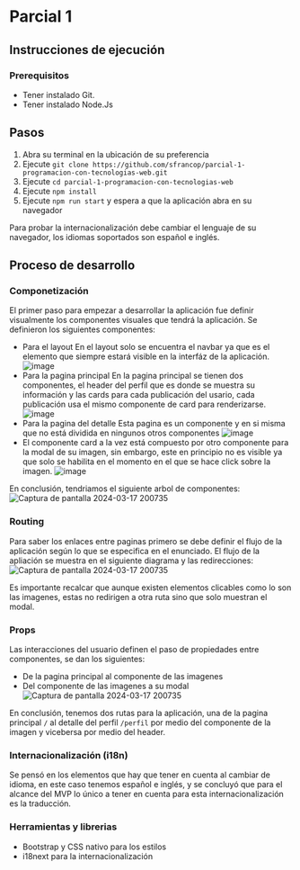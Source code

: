 # Parcial 1

## Instrucciones de ejecución

### Prerequisitos

- Tener instalado Git.
- Tener instalado Node.Js

## Pasos

1. Abra su terminal en la ubicación de su preferencia
2. Ejecute `git clone https://github.com/sfrancop/parcial-1-programacion-con-tecnologias-web.git`
3. Ejecute `cd parcial-1-programacion-con-tecnologias-web`
4. Ejecute `npm install`
5. Ejecute `npm run start` y espera a que la aplicación abra en su navegador

Para probar la internacionalización debe cambiar el lenguaje de su navegador, los idiomas soportados son español e inglés.

## Proceso de desarrollo

### Componetización

El primer paso para empezar a desarrollar la aplicación fue definir visualmente los componentes visuales que tendrá la aplicación. Se definieron los siguientes componentes:
   - Para el layout
     En el layout solo se encuentra el navbar ya que es el elemento que siempre estará visible en la interfáz de la aplicación.
     ![image](https://github.com/sfrancop/parcial-1-programacion-con-tecnologias-web/assets/88736607/70ad0d65-f134-4f9a-9e52-c205cb29d664)
   - Para la pagina principal
     En la pagina principal se tienen dos componentes, el header del perfil que es donde se muestra su información y las cards para cada publicación del usario, cada publicación usa el mismo componente de card para renderizarse.
     ![image](https://github.com/sfrancop/parcial-1-programacion-con-tecnologias-web/assets/88736607/7f904d33-51c8-4fd3-ac25-7701998bc743)
   - Para la pagina del detalle
     Esta pagina es un componente y en si misma que no está dividida en ningunos otros componentes
     ![image](https://github.com/sfrancop/parcial-1-programacion-con-tecnologias-web/assets/88736607/706f2cf7-091a-4044-889e-4c1c4d6cc09e)
   - El componente card a la vez está compuesto por otro componente para la modal de su imagen, sin embargo, este en principio no es visible ya que solo se habilita en el momento en el que se hace click sobre la imagen.
     ![image](https://github.com/sfrancop/parcial-1-programacion-con-tecnologias-web/assets/88736607/889760db-3a9b-4b3f-b55b-d5a48bbbc119)

En conclusión, tendriamos el siguiente arbol de componentes:
![Captura de pantalla 2024-03-17 200735](https://github.com/sfrancop/parcial-1-programacion-con-tecnologias-web/assets/88736607/d80674a6-3b46-45e3-9405-1ef92c46214b)

### Routing

Para saber los enlaces entre paginas primero se debe definir el flujo de la aplicación según lo que se especifica en el enunciado. El flujo de la apliación se muestra en el siguiente diagrama y las redirecciones:
![Captura de pantalla 2024-03-17 200735](https://github.com/sfrancop/parcial-1-programacion-con-tecnologias-web/assets/88736607/7bc77411-6416-4b0c-9af7-60541bff4698)

Es importante recalcar que aunque existen elementos clicables como lo son las imagenes, estas no redirigen a otra ruta sino que solo muestran el modal.

### Props

Las interacciones del usuario definen el paso de propiedades entre componentes, se dan los siguientes:
- De la pagina principal al componente de las imagenes
- Del componente de las imagenes a su modal
![Captura de pantalla 2024-03-17 200735](https://github.com/sfrancop/parcial-1-programacion-con-tecnologias-web/assets/88736607/f07c3783-6cc6-4eff-a171-8e3317a9e4c4)

 

En conclusión, tenemos dos rutas para la aplicación, una de la pagina principal `/` al detalle del perfil `/perfil` por medio del componente de la imagen y vicebersa por medio del header.

### Internacionalización (i18n)

Se pensó en los elementos que hay que tener en cuenta al cambiar de idioma, en este caso tenemos español e inglés, y se concluyó que para el alcance del MVP lo único a tener en cuenta para esta internacionalización es la traducción.

### Herramientas y librerias

- Bootstrap y CSS nativo para los estilos
- i18next para la internacionalización






     

